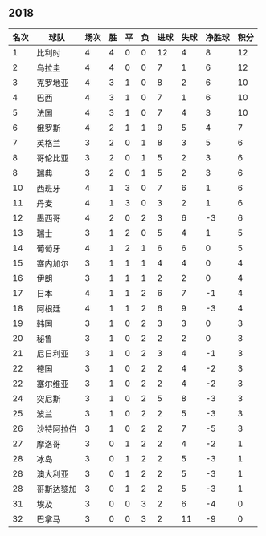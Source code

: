 ## 2018

|名次|球队|场次|胜|平|负|进球|失球|净胜球|积分|
|---|---|---|---|---|---|---|---|---|---|
|1|比利时|4|4|0|0|12|4|8|12|
|2|乌拉圭|4|4|0|0|7|1|6|12|
|3|克罗地亚|4|3|1|0|8|2|6|10|
|4|巴西|4|3|1|0|7|1|6|10|
|5|法国|4|3|1|0|7|4|3|10|
|6|俄罗斯|4|2|1|1|9|5|4|7|
|7|英格兰|3|2|0|1|8|3|5|6|
|8|哥伦比亚|3|2|0|1|5|2|3|6|
|8|瑞典|3|2|0|1|5|2|3|6|
|10|西班牙|4|1|3|0|7|6|1|6|
|11|丹麦|4|1|3|0|3|2|1|6|
|12|墨西哥|4|2|0|2|3|6|-3|6|
|13|瑞士|3|1|2|0|5|4|1|5|
|14|葡萄牙|4|1|2|1|6|6|0|5|
|15|塞内加尔|3|1|1|1|4|4|0|4|
|16|伊朗|3|1|1|1|2|2|0|4|
|17|日本|4|1|1|2|6|7|-1|4|
|18|阿根廷|4|1|1|2|6|9|-3|4|
|19|韩国|3|1|0|2|3|3|0|3|
|20|秘鲁|3|1|0|2|2|2|0|3|
|21|尼日利亚|3|1|0|2|3|4|-1|3|
|22|德国|3|1|0|2|2|4|-2|3|
|22|塞尔维亚|3|1|0|2|2|4|-2|3|
|24|突尼斯|3|1|0|2|5|8|-3|3|
|25|波兰|3|1|0|2|2|5|-3|3|
|26|沙特阿拉伯|3|1|0|2|2|7|-5|3|
|27|摩洛哥|3|0|1|2|2|4|-2|1|
|28|冰岛|3|0|1|2|2|5|-3|1|
|28|澳大利亚|3|0|1|2|2|5|-3|1|
|28|哥斯达黎加|3|0|1|2|2|5|-3|1|
|31|埃及|3|0|0|3|2|6|-4|0|
|32|巴拿马|3|0|0|3|2|11|-9|0|

